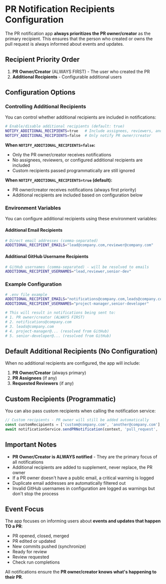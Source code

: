 # PR Notification Recipients Configuration

The PR notification app **always prioritizes the PR owner/creator** as the primary recipient. This ensures that the person who created or owns the pull request is always informed about events and updates.

## Recipient Priority Order

1. **PR Owner/Creator** (ALWAYS FIRST) - The user who created the PR
2. **Additional Recipients** - Configurable additional users

## Configuration Options

### Controlling Additional Recipients

You can control whether additional recipients are included in notifications:

```bash
# Enable/disable additional recipients (default: true)
NOTIFY_ADDITIONAL_RECIPIENTS=true   # Include assignees, reviewers, and configured recipients
NOTIFY_ADDITIONAL_RECIPIENTS=false  # Only notify PR owner/creator
```

**When `NOTIFY_ADDITIONAL_RECIPIENTS=false`:**

- Only the PR owner/creator receives notifications
- No assignees, reviewers, or configured additional recipients are included
- Custom recipients passed programmatically are still ignored

**When `NOTIFY_ADDITIONAL_RECIPIENTS=true` (default):**

- PR owner/creator receives notifications (always first priority)
- Additional recipients are included based on configuration below

### Environment Variables

You can configure additional recipients using these environment variables:

#### Additional Email Recipients

```bash
# Direct email addresses (comma-separated)
ADDITIONAL_RECIPIENT_EMAILS="lead@company.com,reviewer@company.com"
```

#### Additional GitHub Username Recipients

```bash
# GitHub usernames (comma-separated) - will be resolved to emails
ADDITIONAL_RECIPIENT_USERNAMES="lead,reviewer,senior-dev"
```

### Example Configuration

```bash
# .env file example
ADDITIONAL_RECIPIENT_EMAILS="notifications@company.com,leads@company.com"
ADDITIONAL_RECIPIENT_USERNAMES="project-manager,senior-developer"

# This will result in notifications being sent to:
# 1. PR owner/creator (ALWAYS FIRST)
# 2. notifications@company.com
# 3. leads@company.com  
# 4. project-manager@... (resolved from GitHub)
# 5. senior-developer@... (resolved from GitHub)
```

## Default Additional Recipients (No Configuration)

When no additional recipients are configured, the app will include:

1. **PR Owner/Creator** (always primary)
2. **PR Assignees** (if any)
3. **Requested Reviewers** (if any)

## Custom Recipients (Programmatic)

You can also pass custom recipients when calling the notification service:

```javascript
// Custom recipients - PR owner will still be added automatically
const customRecipients = ['custom@company.com', 'another@company.com'];
await notificationService.sendPRNotification(context, 'pull_request', 'opened', data, customRecipients);
```

## Important Notes

- **PR Owner/Creator is ALWAYS notified** - They are the primary focus of all notifications
- Additional recipients are added to supplement, never replace, the PR owner
- If a PR owner doesn't have a public email, a critical warning is logged
- Duplicate email addresses are automatically filtered out
- Invalid GitHub usernames in configuration are logged as warnings but don't stop the process

## Event Focus

The app focuses on informing users about **events and updates that happen TO a PR**:

- PR opened, closed, merged
- PR edited or updated  
- New commits pushed (synchronize)
- Ready for review
- Review requested
- Check run completions

All notifications ensure the **PR owner/creator knows what's happening to their PR**.
